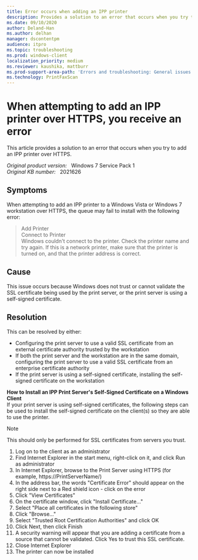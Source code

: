 ```yaml
---
title: Error occurs when adding an IPP printer
description: Provides a solution to an error that occurs when you try to add an IPP printer over HTTPS.
ms.date: 09/10/2020
author: Deland-Han 
ms.author: delhan
manager: dscontentpm
audience: itpro
ms.topic: troubleshooting
ms.prod: windows-client
localization_priority: medium
ms.reviewer: kaushika, mattburr
ms.prod-support-area-path: 'Errors and troubleshooting: General issues'
ms.technology: PrintFaxScan
---
```

# When attempting to add an IPP printer over HTTPS, you receive an error

This article provides a solution to an error that occurs when you try to add an IPP printer over HTTPS.

_Original product version:_ &nbsp; Windows 7 Service Pack 1  
_Original KB number:_ &nbsp; 2021626

## Symptoms

When attempting to add an IPP printer to a Windows Vista or Windows 7 workstation over HTTPS, the queue may fail to install with the following error:

> Add Printer  
Connect to Printer  
Windows couldn't connect to the printer. Check the printer name and try again. If this is a network printer, make sure that the printer is turned on, and that the printer address is correct.

## Cause

This issue occurs because Windows does not trust or cannot validate the SSL certificate being used by the print server, or the print server is using a self-signed certificate.

## Resolution

This can be resolved by either:

- Configuring the print server to use a valid SSL certificate from an external certificate authority trusted by the workstation
- If both the print server and the workstation are in the same domain, configuring the print server to use a valid SSL certificate from an enterprise certificate authority
- If the print server is using a self-signed certificate, installing the self-signed certificate on the workstation

**How to Install an IPP Print Server's Self-Signed Certificate on a Windows Client**  
If your print server is using self-signed certificates, the following steps can be used to install the self-signed certificate on the client(s) so they are able to use the printer.

> [!NOTE]
> This should only be performed for SSL certificates from servers you trust.

1. Log on to the client as an administrator
2. Find Internet Explorer in the start menu, right-click on it, and click Run as administrator
3. In Internet Explorer, browse to the Print Server using HTTPS (for example, https://PrintServerName/)
4. In the address bar, the words "Certificate Error" should appear on the right side next to a Red shield icon - click on the error
5. Click "View Certificates"
6. On the certificate window, click "Install Certificate..."
7. Select "Place all certificates in the following store"
8. Click "Browse..."
9. Select "Trusted Root Certification Authorities" and click OK
10. Click Next, then click Finish
11. A security warning will appear that you are adding a certificate from a source that cannot be validated.  Click Yes to trust this SSL certificate.
12. Close Internet Explorer
13. The printer can now be installed
